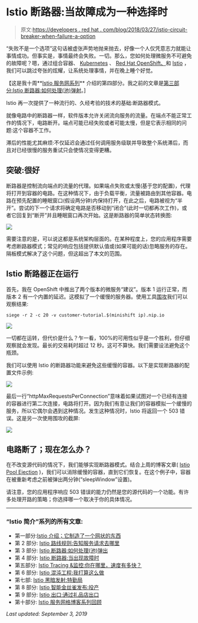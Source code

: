 # Istio 断路器:当故障成为一种选择时

> 原文:[https://developers . red hat . com/blog/2018/03/27/istio-circuit-breaker-when-failure-a-option](https://developers.redhat.com/blog/2018/03/27/istio-circuit-breaker-when-failure-is-an-option)

“失败不是一个选项”这句话被虚张声势地抛来抛去，好像一个人仅凭意志力就能让事情成功。但事实是，事情最终会失败。一切。那么，您如何处理微服务不可避免的故障呢？嗯，通过组合容器、 [Kubernetes](https://developers.redhat.com/topics/kubernetes/) 、 [Red Hat OpenShift、](https://developers.redhat.com/products/openshift/overview/)和 [Istio](https://developers.redhat.com/topics/service-mesh/) ，我们可以跳过夸张的炫耀，让系统处理事情，并在晚上睡个好觉。

【这是我十周**[Istio 服务网系列](https://developers.redhat.com/topics/service-mesh/)** 介绍的第四部分。我之前的文章是[第三部分:Istio 断路器:如何处理(池)弹射](https://developers.redhat.com/blog/2018/03/20/istio-circuit-breaker-pool-ejection/)。]

Istio 再一次提供了一种流行的、久经考验的技术的基础:断路器模式。

就像电路中的断路器一样，软件版本允许关闭流向服务的流量。在端点不能正常工作的情况下，电路断开。端点可能已经失败或者可能太慢，但是它表示相同的问题:这个容器不工作。

滞后的性能尤其麻烦:不仅延迟会通过任何调用服务级联并导致整个系统滞后，而且对已经很慢的服务重试只会使情况变得更糟。

## 突破:很好

断路器是控制流向端点的流量的代理。如果端点失败或太慢(基于您的配置)，代理将打开到容器的电路。在这种情况下，由于负载平衡，流量被路由到其他容器。电路在预先配置的睡眠窗口(假设两分钟)内保持打开，在此之后，电路被视为“半开”。尝试的下一个请求将确定电路是否移动到“闭合”(此时一切都再次工作)，或者它回复到“断开”并且睡眠窗口再次开始。这是断路器的简单状态转换图:

![](../Images/453abba608fd53d8722c943fe7b95ae6.png)

需要注意的是，可以说这都是系统架构层面的。在某种程度上，您的应用程序需要考虑断路器模式；常见的响应包括提供默认值或(如果可能的话)忽略服务的存在。隔板模式解决了这个问题，但这超出了本文的范围。

## Istio 断路器正在运行

首先，我在 OpenShift 中推出了两个版本的微服务“建议”。版本 1 运行正常，而版本 2 有一个内置的延迟。这模拟了一个缓慢的服务器。使用工具[围攻](https://github.com/JoeDog/siege)我们可以观察结果:

```
siege -r 2 -c 20 -v customer-tutorial.$(minishift ip).nip.io
```

![](../Images/760fa5b0f6706796a5388d5e2b63e582.png)

一切都在运转，但代价是什么？乍一看，100%的可用性似乎是一个胜利，但仔细观察就会发现。最长的交易耗时超过 12 秒。这可不算快。我们需要设法避免这个瓶颈。

我们可以使用 Istio 的断路器功能来避免这些缓慢的容器。以下是实现断路器的配置文件示例:

![](../Images/ecf0159af598997d46d89a531cd05397.png)

最后一行“httpMaxRequestsPerConnection”意味着如果试图对一个已经有连接的容器进行第二次连接，电路将打开。因为我们有意让我们的容器模拟一个缓慢的服务，所以它偶尔会遇到这种情况。发生这种情况时，Istio 将返回一个 503 错误。这是另一次使用围攻的截屏:

![](../Images/35d323de30801f064ff8bef0c04ffad9.png)

## 电路断了；现在怎么办？

在不改变源代码的情况下，我们能够实现断路器模式。结合上周的博客文章( [Istio Pool Ejection](https://developers.redhat.com/blog/2018/03/20/istio-circuit-breaker-pool-ejection/) )，我们可以消除缓慢的容器，直到它们恢复。在这个例子中，容器在被重新考虑之前被弹出两分钟(“sleepWindow”设置)。

请注意，您的应用程序响应 503 错误的能力仍然是您的源代码的一个功能。有许多处理开路的策略；你选择哪一个取决于你的具体情况。

* * *

### “Istio 简介”系列的所有文章:

*   第一部分:[Istio 介绍；它制造了一个网状的东西](https://developers.redhat.com/topics/service-mesh/)
*   第 2 部分: [Istio 路线规则:告知服务请求去哪里](https://developers.redhat.com/blog/2018/03/13/istio-route-rules-service-requests/)
*   第 3 部分: [Istio 断路器:如何处理(池)弹出](https://developers.redhat.com/blog/2018/03/20/istio-circuit-breaker-pool-ejection/)
*   第 4 部分: [Istio 断路器:当出现故障时](https://developers.redhat.com/blog/2018/03/27/istio-circuit-breaker-when-failure-is-an-option/)
*   第五部分: [Istio Tracing &监控:你在哪里，速度有多快？](https://developers.redhat.com/blog/2018/04/03/istio-tracing-monitoring/)
*   第 6 部分: [Istio 混沌工程:我打算这么做](https://developers.redhat.com/blog/2018/04/10/istio-chaos-engineering/)
*   第七部: [Istio 黑暗发射:特勤局](https://developers.redhat.com/blog/2018/04/17/istio-dark-launch-secret-services/)
*   第 8 部分: [Istio 智能金丝雀发布:投产](https://developers.redhat.com/blog/2018/04/24/istio-smart-canary-launch/)
*   第 9 部分: [Istio 出口:通过礼品店出口](https://developers.redhat.com/blog/2018/05/01/istio-egress-exit-through-the-gift-shop/)
*   第十部分: [Istio 服务网格博客系列回顾](https://developers.redhat.com/blog/2018/05/07/istio-service-mesh-blog-series-recap/)

*Last updated: September 3, 2019*